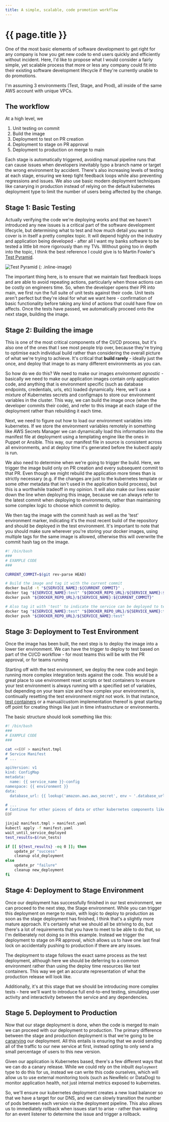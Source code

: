 ```yaml
---
title: A simple, scalable, code promotion workflow
---
```


# {{ page.title }}

One of the most basic elements of software development to get right for any company is how you get new code to end users quickly and efficiently without incident. Here, I'd like to propose what I would consider a fairly simple, yet scalable process that more or less any company could fit into their existing software development lifecycle if they're currently unable to do promotions.

I'm assuming 3 environments (Test, Stage, and Prod), all inside of the same AWS account with unique VPCs.

<!-- ![Starting off point](https://placehold.co/600x400) -->
<!-- {: .inline-image} -->

## The workflow
At a high level, we

1. Unit testing on commit
2. Build the image
3. Deployment to test on PR creation
4. Deployment to stage on PR approval
5. Deployment to production on merge to main

Each stage is automatically triggered, avoiding manual pipeline runs that can cause issues when developers inevitably typo a branch name or target the wrong environment by accident. There's also increasing levels of testing at each stage, ensuring we keep tight feedback loops while also preventing regressions and issues. We also use basic modern deployment techniques like canarying in production instead of relying on the default kubernetes deployment type to limit the number of users being affected by the change.

<!-- ![Git Workflow](https://placehold.co/600x400) -->
<!-- {: .inline-image} -->

## Stage 1: Basic Testing
Actually verifying the code we're deploying works and that we haven't introduced any new issues is a critical part of the software development lifecycle, but determining what to test and how much detail you want to cover is in itself a pretty complex topic. It will depend highly on the industry and application being developed - after all I want my banks software to be tested a little bit more rigorously than my TVs. Without going too in depth into the topic, I think the best reference I could give is to Martin Fowler's [Test Pyramid](https://martinfowler.com/bliki/TestPyramid.html).

![Test Pyramid](https://martinfowler.com/bliki/images/testPyramid/test-pyramid.png)
{: .inline-image}

The important thing here, is to ensure that we maintain fast feedback loops and are able to avoid repeating actions, particularly when those actions can be costly on engineers time. So, when the developer opens their PR into main, we first run the full suite of unit tests against their code. Unit tests aren't perfect but they're ideal for what we want here - confirmation of basic functionality before taking any kind of actions that could have flow on affects. Once the tests have passed, we automatically proceed onto the next stage, building the image.

## Stage 2: Building the image
This is one of the most critical components of the CI/CD process, but it's also one of the ones that I see most people trip over, because they're trying to optimise each individual build rather than considering the overall picture of what we're trying to achieve. It's critical that **build rarely** - ideally just the once, and deploy that image to as many different environments as you can.

So how do we do this? We need to make our images *environment agnostic* - basically we need to make our application images contain only application code, and anything that is environment specific (such as database endpoints, credentials, urls, etc) loaded dynamically. Here, we'll use a mixture of Kubernetes secrets and configmaps to store our environment variables in the cluster. This way, we can build the image once (when the developer commits their code), and refer to this image at each stage of the deployment rather than rebuilding it each time.

Next, we need to figure out how to load our environment variables into kubernetes. If we store the environment variables remotely in something like AWS Secrets Manager we can dynamically load this information into the manifest file at deployment using a templating engine like the ones in Puppet or Ansible. This way, our manifest file in source is consistent across all environments, and at deploy time it's generated before the kubectl apply is run.

<!-- ![Build logic](https://placehold.co/600x400) -->
<!-- {: .inline-image} -->

We also need to determine when we're going to trigger the build. Here, we trigger the image build only on PR creation and every subsequent commit to that PR. Even though we might rebuild the application more times than is strictly necessary (e.g. if the changes are just to the kubernetes template or some other metadata that isn't used in the application build process), but this is a worthwhile tradeoff in my opinion. It will also make our lives easier down the line when deploying this image, because we can always refer to the latest commit when deploying to environments, rather than maintaining some complex logic to choose which commit to deploy.

We then tag the image with the commit hash as well as the 'test' environment marker, indicating it's the most recent build of the repository and should be deployed in the test environment. It's important to note that you should make sure wherever you're storing your docker images, using multiple tags for the same image is allowed, otherwise this will overwrite the commit hash tag on the image.

```bash
#! /bin/bash
###
# EXAMPLE CODE
###

CURRENT_COMMIT=$(git rev-parse HEAD)

# Build the image and tag it with the current commit
docker build -t "${SERVICE_NAME}:${CURRENT_COMMIT}" .
docker tag "${SERVICE_NAME}:test" "${DOCKER_REPO_URL}/${SERVICE_NAME}:${CURRENT_COMMIT}"
docker push "${DOCKER_REPO_URL}/${SERVICE_NAME}:${CURRENT_COMMIT}"

# Also tag it with 'test' to indicate the service can be deployed to test.
docker tag "${SERVICE_NAME}:test" "${DOCKER_REPO_URL}/${SERVICE_NAME}:test"
docker push "${DOCKER_REPO_URL}/${SERVICE_NAME}:test"
```

## Stage 3: Deployment to Test Environment
Once the image has been built, the next step is to deploy the image into a lower tier environment. We can have the trigger to deploy to test based on part of the CI/CD workflow - for most teams this will be with the PR approval, or for teams running

Starting off with the test environment, we deploy the new code and begin running more complex integration tests against the code. This would be a great place to use environment reset scripts or test containers to ensure your test environment is always running with a specified set of variables, but depending on your team size and how complex your environment is, continually resetting the test environment might not work. In that instance, [test containers](https://testcontainers.com/) or a manual/custom implementation thereof is  great starting off point for creating things like just in time infrastructure or environments.

The basic structure should look something like this:

```bash
#! /bin/bash
###
# EXAMPLE CODE
###

cat <<EOF > manifest.tmpl
# Service Manifest
# ...

apiVersion: v1
kind: ConfigMap
metadata:
  name: {{ service_name }}-config
namespace: {{ environment }}
data:
  database_url: {{ lookup('amazon.aws.aws_secret', env ~ '.database_url') }}

# ...
# Continue for other pieces of data or other kubernetes components like 'secret'
EOF

jinja2 manifest.tmpl > manifest.yaml
kubectl apply -f manifest.yaml
wait_until_service_deployed
test_results=$(run_tests)

if [[ ${test_results} -eq 0 ]]; then
    update_pr "success"
    cleanup old_deployment
else
    update_pr "failure"
    cleanup new_deployment
fi
```

## Stage 4: Deployment to Stage Environment
Once our deployment has successfully finished in our test environment, we can proceed to the next step, the Stage environment. While you can trigger this deployment on merge to main, with logic to deploy to production as soon as the stage deployment has finished, I think that's a slightly more mature approach. It's certainly what we should all be striving to do, but there's a lot of requirements that you have to meet to be able to do that, so I'm deliberately not doing so in this example. Instead we trigger the deployment to stage on PR approval, which allows us to have one last final lock on accidentally pushing to production if there are any issues.

The deployment to stage follows the exact same process as the test deployment, although here we should be deferring to a common environment rather than using the deploy time resources like test containers. This way we get an accurate representation of what the production release will look like.

Additionally, it's at this stage that we should be introducing more complex tests - here we'll want to introduce full end-to-end testing, simulating user activity and interactivity between the service and any dependencies.

<!-- ![Stage Testing](https://placehold.co/600x400) -->
<!-- {: .inline-image} -->

## Stage 5. Deployment to Production
Now that our stage deployment is done, when the code is merged to main we can proceed with our deployment to production. The primary difference between the stage and production deployment is that we're going to be [canarying](https://martinfowler.com/bliki/CanaryRelease.html) our deployment. All this entails is ensuring that we avoid sending all of the traffic to our new service at first, instead opting to only send a small percentage of users to this new version.

Given our application is Kubernetes based, there's a few different ways that we can do a canary release. While we could rely on the inbuilt `deployment` type to do this for us, instead we can write this code ourselves, which will allow us to use external monitoring tools (such as NewRelic or DataDog) to monitor application health, not just internal metrics exposed to kubernetes.

So, we'll ensure our kubernetes deployment creates a new load balancer so that we have a target for our DNS, and we can slowly transition the number of pods between each version via the deployment pipeline. This also allows us to immediately rollback when issues start to arise - rather than waiting for an event listener to determine the issue and trigger a rollback.

<!-- ![Production Deployment](https://placehold.co/600x400) -->
<!-- {: .inline-image} -->
